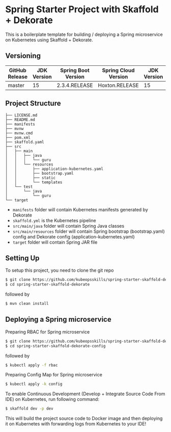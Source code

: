 # Spring Starter Project with Skaffold + Dekorate

This is a boilerplate template for building / deploying a Spring microservice on Kubernetes using Skaffold + Dekorate.

## Versioning
| GitHub Release | JDK Version | Spring Boot Version | Spring Cloud Version | JDK Version | Skaffold Version | Dekorate Version | Jib Version
|----------------|------------ |---------------------|----------------------|-------------|------------------|------------------|------------|
| master | 15 | 2.3.4.RELEASE| Hoxton.RELEASE | 15 | 1 | 0.13.2 | 2.6.0

## Project Structure
```
├── LICENSE.md
├── README.md
├── manifests
├── mvnw
├── mvnw.cmd
├── pom.xml
├── skaffold.yaml
├── src
│   ├── main
│   │   ├── java
│   │   │   └── guru
│   │   └── resources
│   │       ├── application-kubernetes.yaml
│   │       ├── bootstrap.yaml
│   │       ├── static
│   │       └── templates
│   └── test
│       └── java
│           └── guru
└── target
```

- `manifests` folder will contain Kubernetes manifests generated by Dekorate
- `skaffold.yml` is the Kubernetes pipeline
- `src/main/java` folder will contain Spring Java classes
- `src/main/resources` folder will contain Spring bootstrap (bootstrap.yaml) config and Dekorate config (application-kubernetes.yaml)
- `target` folder will contain Spring JAR file

## Setting Up

To setup this project, you need to clone the git repo

```sh
$ git clone https://github.com/kubeopsskills/spring-starter-skaffold-dekorate.git
$ cd spring-starter-skaffold-dekorate
```

followed by

```sh
$ mvn clean install
```

## Deploying a Spring microservice

Preparing RBAC for Spring microservice

```sh
$ git clone https://github.com/kubeopsskills/spring-starter-skaffold-dekorate-config.git
$ cd spring-starter-skaffold-dekorate-config
```

followed by

```sh
$ kubectl apply -f rbac
```

Preparing Config Map for Spring microservice

```sh
$ kubectl apply -k config
```

To enable Continuous Development (Develop + Integrate Source Code From IDE) on Kubernetes, run following command:

```sh
$ skaffold dev -p dev
```

This will build the project source code to Docker image and then deploying it on Kubernetes with forwarding logs from Kubernetes to your IDE!